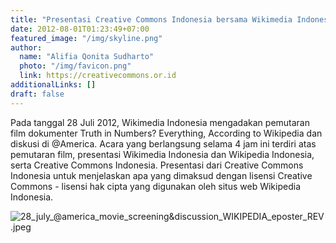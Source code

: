 ```yaml
---
title: "Presentasi Creative Commons Indonesia bersama Wikimedia Indonesia di @America, 28 Juli 2012"
date: 2012-08-01T01:23:49+07:00
featured_image: "/img/skyline.png"
author:
  name: "Alifia Qonita Sudharto"
  photo: "/img/favicon.png"
  link: https://creativecommons.or.id
additionalLinks: []
draft: false
---
```


Pada tanggal 28 Juli 2012, Wikimedia Indonesia mengadakan pemutaran film dokumenter Truth in Numbers? Everything, According to Wikipedia dan diskusi di @America. Acara yang berlangsung selama 4 jam ini terdiri atas pemutaran film, presentasi Wikimedia Indonesia dan Wikipedia Indonesia, serta  Creative Commons Indonesia. Presentasi dari Creative Commons Indonesia untuk menjelaskan apa yang dimaksud dengan lisensi Creative Commons - lisensi hak cipta yang digunakan oleh situs web Wikipedia Indonesia.

<img src="../../uploads/28_july_@america_movie_screening&amp;discussion_WIKIPEDIA_eposter_REV.jpeg" alt="28_july_@america_movie_screening&amp;discussion_WIKIPEDIA_eposter_REV.jpeg" class="img-fluid w-100">